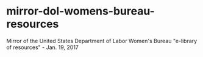 # mirror-dol-womens-bureau-resources
Mirror of the United States Department of Labor Women's Bureau "e-library of resources" - Jan. 19, 2017
